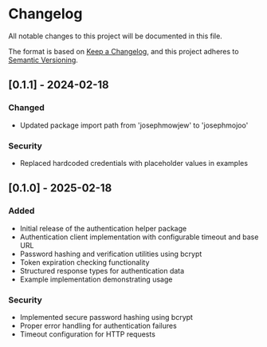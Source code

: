# Changelog
All notable changes to this project will be documented in this file.

The format is based on [Keep a Changelog](https://keepachangelog.com/en/1.0.0/),
and this project adheres to [Semantic Versioning](https://semver.org/spec/v2.0.0.html).

## [0.1.1] - 2024-02-18
### Changed
- Updated package import path from 'josephmowjew' to 'josephmojoo'

### Security
- Replaced hardcoded credentials with placeholder values in examples

## [0.1.0] - 2025-02-18
### Added
- Initial release of the authentication helper package
- Authentication client implementation with configurable timeout and base URL
- Password hashing and verification utilities using bcrypt
- Token expiration checking functionality
- Structured response types for authentication data
- Example implementation demonstrating usage

### Security
- Implemented secure password hashing using bcrypt
- Proper error handling for authentication failures
- Timeout configuration for HTTP requests